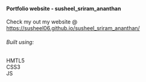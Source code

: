 #### Portfolio website - susheel_sriram_ananthan

Check my out my website @ https://susheel06.github.io/susheel_sriram_ananthan/

###### Built using:<br>
HMTL5<br>
CSS3<br>
JS
